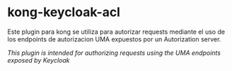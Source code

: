 # kong-keycloak-acl

Este plugin para kong se utiliza para autorizar requests mediante el uso de los endpoints de autorizacion UMA expuestos por un Autorization server.

*This plugin is intended for authorizing requests using the UMA endpoints exposed by Keycloak*

